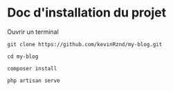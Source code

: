 # Doc d'installation du projet

Ouvrir un terminal
```
git clone https://github.com/kevinRznd/my-blog.git

cd my-blog

composer install

php artisan serve
```